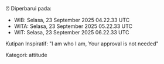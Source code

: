 ⏰ Diperbarui pada:
- WIB: Selasa, 23 September 2025 04.22.33 UTC
- WITA: Selasa, 23 September 2025 05.22.33 UTC
- WIT: Selasa, 23 September 2025 06.22.33 UTC

Kutipan Inspiratif:
"I am who I am, Your approval is not needed"


Kategori: attitude

